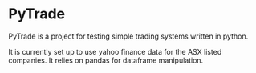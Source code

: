 
# PyTrade

PyTrade is a project for testing simple trading systems written in python.

It is currently set up to use yahoo finance data for the ASX listed companies.
It relies on pandas for dataframe manipulation.
